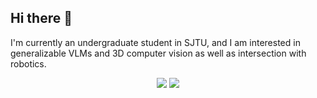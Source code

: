 ## Hi there 👋

I'm currently an undergraduate student in SJTU, and I am interested in generalizable VLMs and 3D computer vision as well as intersection with robotics.

<!--
  <p align="center"> 
  Visitor count<br>
  <img src="https://profile-counter.glitch.me/JubSteven/count.svg" />
</p>
-->

<p align="center"> 
 
  <img src="https://github-readme-stats.vercel.app/api?username=JubSteven&show_icons=true&icon_color=CE1D2D&text_color=718096&bg_color=ffffff&hide_title=true" />

  <img src="https://github-readme-stats.vercel.app/api/top-langs/?username=Lijiaxin0111&style=compact?hide=c" />

</p>
